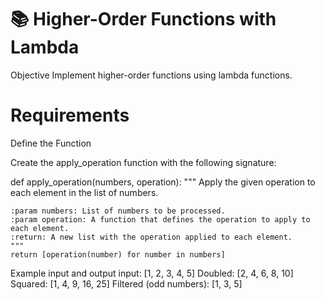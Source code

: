# 📚 Higher-Order Functions with Lambda
Objective
Implement higher-order functions using lambda functions.

# Requirements
Define the Function

Create the apply_operation function with the following signature:

def apply_operation(numbers, operation):
    """
    Apply the given operation to each element in the list of numbers.
    
    :param numbers: List of numbers to be processed.
    :param operation: A function that defines the operation to apply to each element.
    :return: A new list with the operation applied to each element.
    """
    return [operation(number) for number in numbers]

Example input and output
input: [1, 2, 3, 4, 5] Doubled: [2, 4, 6, 8, 10] Squared: [1, 4, 9, 16, 25] Filtered (odd numbers): [1, 3, 5]
